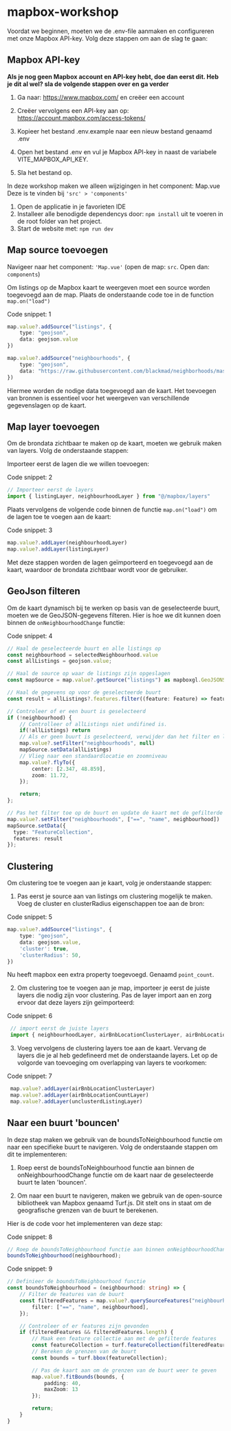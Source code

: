 # mapbox-workshop
Voordat we beginnen, moeten we de .env-file aanmaken en configureren met onze Mapbox API-key. Volg deze stappen om aan 
de slag te gaan:

## Mapbox API-key

**Als je nog geen Mapbox account en API-key hebt, doe dan eerst dit. Heb je dit al wel? sla de volgende stappen over en ga verder**
1. Ga naar: https://www.mapbox.com/ en creëer een account
2. Creëer vervolgens een API-key aan op: https://account.mapbox.com/access-tokens/



1. Kopieer het bestand .env.example naar een nieuw bestand genaamd .env
2. Open het bestand .env en vul je Mapbox API-key in naast de variabele VITE_MAPBOX_API_KEY.
3. Sla het bestand op.

In deze workshop maken we alleen wijzigingen in het component: Map.vue Deze is te vinden bij `'src' > 'components'`

1. Open de applicatie in je favorieten IDE
2. Installeer alle benodigde dependencys door: `npm install` uit te voeren in de root folder van het project.
3. Start de website met: `npm run dev`

## Map source toevoegen
Navigeer naar het component: `'Map.vue'` (open de map: `src`. Open dan: `components`)

Om listings op de Mapbox kaart te weergeven moet een source worden toegevoegd aan de map. Plaats de onderstaande code toe in de function `map.on("load")`

Code snippet: 1
```typescript
map.value?.addSource("listings", {
    type: "geojson",
    data: geojson.value
})

map.value?.addSource("neighbourhoods", {
    type: "geojson",
    data: "https://raw.githubusercontent.com/blackmad/neighborhoods/master/paris.geojson"
})
```

Hiermee worden de nodige data toegevoegd aan de kaart. Het toevoegen van bronnen is essentieel voor het weergeven van verschillende gegevenslagen op de kaart.

## Map layer toevoegen
Om de brondata zichtbaar te maken op de kaart, moeten we gebruik maken van layers. Volg de onderstaande stappen:

Importeer eerst de lagen die we willen toevoegen:

Code snippet: 2
```typescript
// Importeer eerst de layers
import { listingLayer, neighbourhoodLayer } from "@/mapbox/layers"
```
Plaats vervolgens de volgende code binnen de functie `map.on("load")` om de lagen toe te voegen aan de kaart:

Code snippet: 3
```typescript
map.value?.addLayer(neighbourhoodLayer)
map.value?.addLayer(listingLayer)
```
Met deze stappen worden de lagen geïmporteerd en toegevoegd aan de kaart, waardoor de brondata zichtbaar wordt voor de gebruiker.

## GeoJson filteren
Om de kaart dynamisch bij te werken op basis van de geselecteerde buurt, moeten we de GeoJSON-gegevens filteren. Hier is hoe we dit kunnen doen binnen de `onNeighbourhoodChange` functie:

Code snippet: 4
``` typescript
// Haal de geselecteerde buurt en alle listings op
const neighbourhood = selectedNeighbourhood.value
const allListings = geojson.value;

// Haal de source op waar de listings zijn opgeslagen
const mapSource = map.value?.getSource("listings") as mapboxgl.GeoJSONSource

// Haal de gegevens op voor de geselecteerde buurt
const result = allListings?.features.filter((feature: Feature) => feature.properties && feature.properties.neighbourhood == neighbourhood) || []

// Controleer of er een buurt is geselecteerd
if (!neighbourhood) {
    // Controlleer of allListings niet undifined is.
    if(!allListings) return
    // Als er geen buurt is geselecteerd, verwijder dan het filter en laad alle listings
    map.value?.setFilter("neighbourhoods", null)
    mapSource.setData(allListings)
    // Vlieg naar een standaardlocatie en zoomniveau
    map.value?.flyTo({
        center: [2.347, 48.859],
        zoom: 11.72,
    });

    return;
};

// Pas het filter toe op de buurt en update de kaart met de gefilterde gegevens
map.value?.setFilter("neighbourhoods", ["==", "name", neighbourhood])
mapSource.setData({
  type: "FeatureCollection",
  features: result
});
```

## Clustering
Om clustering toe te voegen aan je kaart, volg je onderstaande stappen:

1. Pas eerst je source aan van listings om clustering mogelijk te maken. Voeg de cluster en clusterRadius eigenschappen toe aan de bron:
   
Code snippet: 5

 ```typescript
 map.value?.addSource("listings", {
     type: "geojson",
     data: geojson.value,
     'cluster': true,
     'clusterRadius': 50,
 })
 ```

Nu heeft mapbox een extra property toegevoegd. Genaamd `point_count`.

2. Om clustering toe te voegen aan je map, importeer je eerst de juiste layers die nodig zijn voor clustering. Pas de layer import aan en zorg ervoor dat deze layers zijn geïmporteerd:

Code snippet: 6 
```typescript
 // import eerst de juiste layers
 import { neighbourhoodLayer, airBnbLocationClusterLayer, airBnbLocationCountLayer, unclusterdListingLayer } from "@/mapbox/layers"
 ```

3. Voeg vervolgens de clustering layers toe aan de kaart. Vervang de layers die je al heb gedefineerd met de onderstaande layers. Let op de volgorde van toevoeging om overlapping van layers te voorkomen:

Code snippet: 7
```typescript
 map.value?.addLayer(airBnbLocationClusterLayer)
 map.value?.addLayer(airBnbLocationCountLayer)
 map.value?.addLayer(unclusterdListingLayer)
 ```
## Naar een buurt 'bouncen'
In deze stap maken we gebruik van de boundsToNeighbourhood functie om naar een specifieke buurt te navigeren. Volg de onderstaande stappen om dit te implementeren:

1. Roep eerst de boundsToNeighbourhood functie aan binnen de onNeighbourhoodChange functie om de kaart naar de geselecteerde buurt te laten 'bouncen'.

2. Om naar een buurt te navigeren, maken we gebruik van de open-source bibliotheek van Mapbox genaamd Turf.js. Dit stelt ons in staat om de geografische grenzen van de buurt te berekenen.

Hier is de code voor het implementeren van deze stap:

Code snippet: 8
``` typescript
// Roep de boundsToNeighbourhood functie aan binnen onNeighbourhoodChange
boundsToNeighbourhood(neighbourhood);
```

Code snippet: 9
``` typescript
// Definieer de boundsToNeighbourhood functie
const boundsToNeighbourhood = (neighbourhood: string) => {
    // Filter de features van de buurt
    const filteredFeatures = map.value?.querySourceFeatures("neighbourhoods", {
        filter: ["==", "name", neighbourhood],
    });

    // Controleer of er features zijn gevonden
    if (filteredFeatures && filteredFeatures.length) {
        // Maak een feature collectie aan met de gefilterde features
        const featureCollection = turf.featureCollection(filteredFeatures);
        // Bereken de grenzen van de buurt
        const bounds = turf.bbox(featureCollection);

        // Pas de kaart aan om de grenzen van de buurt weer te geven
        map.value?.fitBounds(bounds, {
            padding: 40,
            maxZoom: 13
        });

        return;
    }
}
```